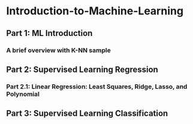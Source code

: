 # Introduction-to-Machine-Learning
## Part 1: ML Introduction
### A brief overview with K-NN sample
## Part 2: Supervised Learning Regression
### Part 2.1: Linear Regression: Least Squares, Ridge, Lasso, and Polynomial
## Part 3: Supervised Learning Classification
